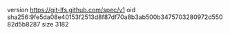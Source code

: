 version https://git-lfs.github.com/spec/v1
oid sha256:9fe5da08e40153f2513d8f87df70a8b3ab500b3475703280972d55082d5b8287
size 3182
